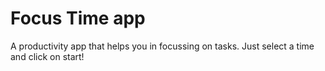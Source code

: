 # Focus Time app

A productivity app that helps you in focussing on tasks. Just select a time and click on start!
